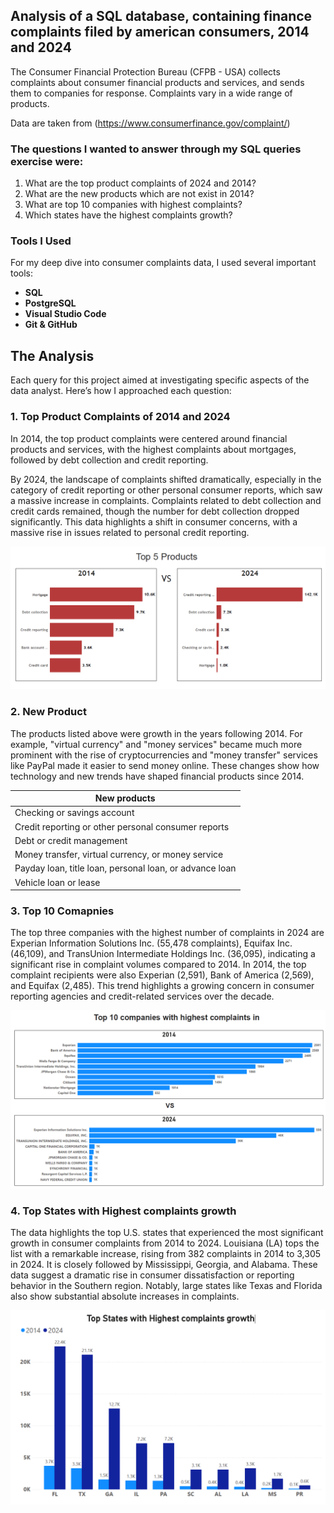 ##  Analysis of a SQL database, containing finance complaints filed by american consumers, 2014 and 2024

The Consumer Financial Protection Bureau (CFPB - USA) collects complaints about consumer financial products and services, and sends them to companies for response. Complaints vary in a wide range of products.

Data are taken from (https://www.consumerfinance.gov/complaint/) 

### The questions I wanted to answer through my SQL queries exercise were:
1. What are the top product complaints of 2024 and 2014?
2. What are the new products which are not exist in 2014?
3. What are top 10 companies with highest complaints?
4. Which states have the highest complaints growth?

### Tools I Used
For my deep dive into consumer complaints data, I used several important tools:

- **SQL** 
- **PostgreSQL** 
- **Visual Studio Code** 
- **Git & GitHub** 

## The Analysis
Each query for this project aimed at investigating specific aspects of the data analyst. Here’s how I approached each question:


### 1. Top Product Complaints of 2014 and 2024

In 2014, the top product complaints were centered around financial products and services, with the highest complaints about mortgages, followed by debt collection and credit reporting. 

By 2024, the landscape of complaints shifted dramatically, especially in the category of credit reporting or other personal consumer reports, which saw a massive increase in complaints. Complaints related to debt collection and credit cards remained, though the number for debt collection dropped significantly. This data highlights a shift in consumer concerns, with a massive rise in issues related to personal credit reporting.

![Top products](docs/Top_Products.PNG)


### 2. New Product

The products listed above were growth in the years following 2014. For example, "virtual currency" and "money services" became much more prominent with the rise of cryptocurrencies and "money transfer" services like PayPal made it easier to send money online. These changes show how technology and new trends have shaped financial products since 2014.

|New products|
|------------|
|Checking or savings account|
|Credit reporting or other personal consumer reports|
|Debt or credit management|
|Money transfer, virtual currency, or money service|
|Payday loan, title loan, personal loan, or advance loan|
|Vehicle loan or lease|

### 3. Top 10 Comapnies
The top three companies with the highest number of complaints in 2024 are Experian Information Solutions Inc. (55,478 complaints), Equifax Inc. (46,109), and TransUnion Intermediate Holdings Inc. (36,095), indicating a significant rise in complaint volumes compared to 2014. In 2014, the top complaint recipients were also Experian (2,591), Bank of America (2,569), and Equifax (2,485). This trend highlights a growing concern in consumer reporting agencies and credit-related services over the decade.

![Top Company](docs/Top_comapnies.PNG)


### 4. Top States with Highest complaints growth
The data highlights the top U.S. states that experienced the most significant growth in consumer complaints from 2014 to 2024. Louisiana (LA) tops the list with a remarkable increase, rising from 382 complaints in 2014 to 3,305 in 2024. It is closely followed by Mississippi, Georgia, and Alabama. These data suggest a dramatic rise in consumer dissatisfaction or reporting behavior in the Southern region. Notably, large states like Texas and Florida also show substantial absolute increases in complaints.


![Top States](docs/Top_States.png)











